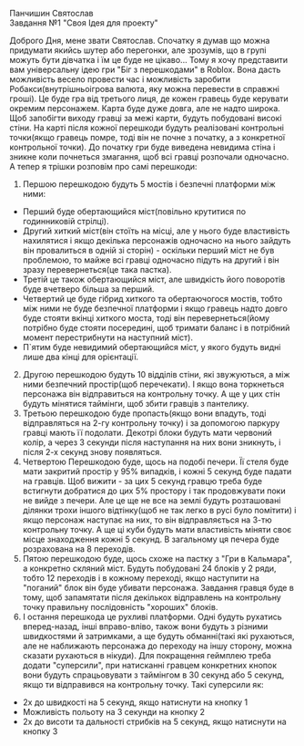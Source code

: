 Панчишин Святослав  
Завдання №1 "Своя Ідея для проекту"  

Доброго Дня, мене звати Святослав. Спочатку я думав що можна придумати якийсь шутер або перегонки, але зрозумів, що в групі можуть бути дівчатка і їм це буде не цікаво... Тому я хочу представити вам універсальну ідею гри "Біг з перешкодами" в Roblox. 
Вона дасть можливість весело провести час і можливість заробити Робакси(внутрішньоігрова валюта, яку можна перевести в справжні гроші). 
Це буде гра від третього лиця, де кожен гравець буде керувати окремим персонажем. Карта буде дуже довга, але не надто широка. Щоб запобігти виходу гравці за межі карти, будуть побудовані високі стіни. 
На карті після кожної перешкоди будуть реалізовані контрольні точки(якщо гравець помре, тоді він не почне з початку, а з конкретної контрольної точки). 
До початку гри буде виведена невидима стіна і зникне коли почнеться змагання, щоб всі гравці розпочали одночасно.     
А тепер я трішки розповім про самі перешкоди: 
1) Першою перешкодою будуть 5 мостів і безпечні платформи між ними:
- Перший буде обертающийся міст(повільно крутитися по годинниковій стрілці).
- Другий хиткий міст(він стоїть на місці, але у нього буде властивість нахилятися і якщо декілька персонажів одночасно на нього зайдуть він провалиться в одній зі сторін) - оскільки перший міст не був проблемою, то майже всі гравці одночасно підуть на другий і він зразу перевернеться(це така пастка).
- Третій це також обертающийся міст, але швидкість його поворотів буде вчетверо більша за перший.
- Четвертий це буде гібрид хиткого та обертаючогося мостів, тобто між ними не буде безпечної платформи і якщо гравець надто довго буде стояти вкінці хиткого моста, тоді він перевернеться(йому потрібно буде стояти посередині, щоб тримати баланс і в потрібний момент перестрибнути на наступний міст).
- П`ятим буде невидимий обертающийся міст, у якого будуть видні лише два кінці для орієнтації.
2) Другою перешкодою будуть 10 відділів стіни, які звужуються, а між ними безпечний простір(щоб перечекати). І якщо вона торкнеться персонажа він відправиться на контрольну точку. А ще у цих стін будуть мінятися таймінги, щоб збити гравців з пантелику.
3) Третьою перешкодою буде пропасть(якщо вони впадуть, тоді відправляться на 2-гу контрольну точку) і за допомогою паркуру гравці мають її подолати. Декотрі блоки будуть мати червоний колір, а через 3 секунди після наступання на них вони зникнуть, і після 2-х секунд знову появляться.
4) Четвертою Перешкодою буде, щось на подобі печери. Її стеля буде мати закритий простір у 95% випадків, і кожні 5 секунд буде падати на гравців. Щоб вижити - за цих 5 секунд гравцю треба буде встигнути добратися до цих 5% простору і так продовжувати поки не вийде з печери. Але це ще не все на землі будуть розташовані ділянки трохи іншого відтінку(щоб не так легко в русі було помітити) і якщо персонаж наступає на них, то він відправляється на 3-тю контрольну точку. А ще ці куби будуть мати властивість міняти своє місце знаходження кожні 5 секунд. В загальному ця печера буде розрахована на 8 переходів.
5) Пятою перешкодою буде, щось схоже на пастку з "Гри в Кальмара", а конкретно скляний міст. Будуть побудовані 24 блоків у 2 ряди, тобто 12 переходів і в кожному переході, якщо наступити на "поганий" блок він буде убивати персонажа. Завдання гравця буде в тому, щоб запамятати після декількох відправлень на контрольну точку правильну послідовність "хороших" блоків.
6) І остання перешкода це рухливі платформи. Одні будуть рухатись вперед-назад, інші вправо-вліво, також вони будуть з різними швидкостями й затримками, а ще будуть обманні(такі які рухаються, але не наближають персонажа до переходу на іншу сторону, можна сказати рухаються в нікуди).
Для покращення геймплею треба додати "суперсили", при натисканні гравцем конкретних кнопок вони будуть спрацьовувати з таймінгом в 30 секунд або 5 секунд, якщо ти відправився на контрольну точку. Такі суперсили як:
- 2х до швидкості на 5 секунд, якщо натиснути на кнопку 1
- Можливість польоту на 3 секунди на кнопку 2
- 2х до висоти та дальності стрибків на 5 секунд, якщо натиснути на кнопку 3
